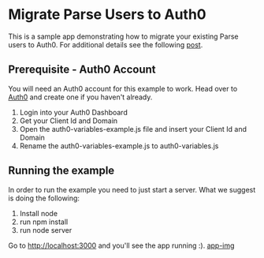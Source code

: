 # Migrate Parse Users to Auth0

This is a sample app demonstrating how to migrate your existing Parse users to Auth0. For additional details see the following [post](htps://auth0.com/blog).

## Prerequisite - Auth0 Account

You will need an Auth0 account for this example to work. Head over to [Auth0](https://auth0.com) and create one if you haven't already.

1. Login into your Auth0 Dashboard
2. Get your Client Id and Domain
3. Open the auth0-variables-example.js file and insert your Client Id and Domain
4. Rename the auth0-variables-example.js to auth0-variables.js

## Running the example

In order to run the example you need to just start a server. What we suggest is doing the following:

1. Install node
2. run npm install
3. run node server

Go to [http://localhost:3000](http://localhost:3000) and you'll see the app running :).
[app-img]

[app-img]: https://github.com/kukicadnan/cloudcakes/img/cloud-cakes-app.png "CloudCakes App"